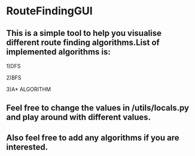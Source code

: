 # RouteFindingGUI

## This is a simple tool to help you visualise different route finding algorithms.List of implemented algorithms is:

1)DFS 

2)BFS

3)A* ALGORITHM

## Feel free to change the values in /utils/locals.py and play around with different values.

## Also feel free to add any algorithms if you are interested.

